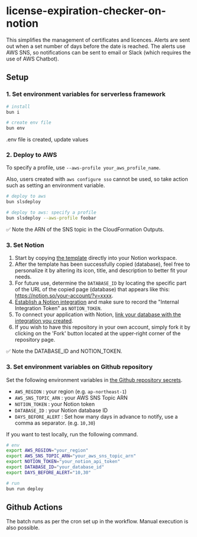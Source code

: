 # license-expiration-checker-on-notion

This simplifies the management of certificates and licences. Alerts are sent out when a set number of days before the date is reached. The alerts use AWS SNS, so notifications can be sent to email or Slack (which requires the use of AWS Chatbot).

## Setup

### 1. Set environment variables for serverless framework

```sh
# install
bun i

# create env file
bun env
```

.env file is created, update values

### 2. Deploy to AWS

To specify a profile, use `--aws-profile your_aws_profile_name`.

Also, users created with `aws configure sso` cannot be used, so take action such as setting an environment variable.

```sh
# deploy to aws
bun slsdeploy

# deploy to aws: specify a profile
bun slsdeploy --aws-profile foobar
```

✅ Note the ARN of the SNS topic in the CloudFormation Outputs.

### 3. Set Notion

1. Start by copying [the template](https://cotton-egret-e92.notion.site/464e2c9566af4a8d98c7bdfe6714a582?v=e753707793a14c6f8807da13a0c6c95c&pvs=4) directly into your Notion workspace.
2. After the template has been successfully copied (database), feel free to personalize it by altering its icon, title, and description to better fit your needs.
3. For future use, determine the `DATABASE_ID` by locating the specific part of the URL of the copied page (database) that appears like this: https://notion.so/your-account/?v=xxxx.
4. [Establish a Notion integration](https://developers.notion.com/docs/create-a-notion-integration#step-1-create-an-integration) and make sure to record the "Internal Integration Token" as `NOTION_TOKEN`.
5. To connect your application with Notion, [link your database with the integration you created](https://developers.notion.com/docs/create-a-notion-integration#step-2-share-a-database-with-your-integration).
6. If you wish to have this repository in your own account, simply fork it by clicking on the 'Fork' button located at the upper-right corner of the repository page.

✅ Note the DATABASE_ID and NOTION_TOKEN.

### 3. Set environment variables on Github repository

Set the following environment variables in [the Github repository secrets](https://docs.github.com/en/actions/security-guides/using-secrets-in-github-actions#creating-secrets-for-a-repository).

- `AWS_REGION` : your region (e.g. `ap-northeast-1`)
- `AWS_SNS_TOPIC_ARN` : your AWS SNS Topic ARN
- `NOTION_TOKEN` : your Notion token
- `DATABASE_ID` : your Notion database ID
- `DAYS_BEFORE_ALERT` : Set how many days in advance to notify, use a comma as separator. (e.g. `10,30`)

If you want to test locally, run the following command.

```sh
# env
export AWS_REGION="your_region"
export AWS_SNS_TOPIC_ARN="your_aws_sns_topic_arn"
export NOTION_TOKEN="your_notion_api_token"
export DATABASE_ID="your_database_id"
export DAYS_BEFORE_ALERT="10,30"

# run
bun run deploy
```

## Github Actions

The batch runs as per the cron set up in the workflow. Manual execution is also possible.
